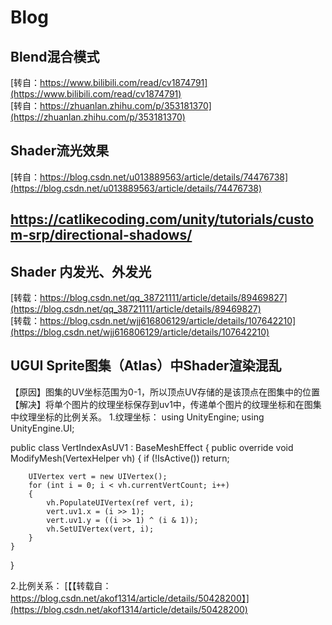 # Blog
## Blend混合模式
[转自：https://www.bilibili.com/read/cv1874791](https://www.bilibili.com/read/cv1874791)  
[转自：https://zhuanlan.zhihu.com/p/353181370](https://zhuanlan.zhihu.com/p/353181370)
## Shader流光效果
[转自：https://blog.csdn.net/u013889563/article/details/74476738](https://blog.csdn.net/u013889563/article/details/74476738)


## https://catlikecoding.com/unity/tutorials/custom-srp/directional-shadows/  

## Shader 内发光、外发光
[转载：https://blog.csdn.net/qq_38721111/article/details/89469827](https://blog.csdn.net/qq_38721111/article/details/89469827)  
[转载：https://blog.csdn.net/wjj616806129/article/details/107642210](https://blog.csdn.net/wjj616806129/article/details/107642210)

## UGUI Sprite图集（Atlas）中Shader渲染混乱
【原因】图集的UV坐标范围为0-1，所以顶点UV存储的是该顶点在图集中的位置
【解决】将单个图片的纹理坐标保存到uv1中，传递单个图片的纹理坐标和在图集中纹理坐标的比例关系。
1.纹理坐标：
using UnityEngine;
using UnityEngine.UI;

public class VertIndexAsUV1 : BaseMeshEffect
{
    public override void ModifyMesh(VertexHelper vh)
    {
        if (!IsActive())
            return;

        UIVertex vert = new UIVertex();
        for (int i = 0; i < vh.currentVertCount; i++)
        {
            vh.PopulateUIVertex(ref vert, i);
            vert.uv1.x = (i >> 1);
            vert.uv1.y = ((i >> 1) ^ (i & 1));
            vh.SetUIVertex(vert, i);
        }
    }
}

2.比例关系：
[【【转载自：https://blog.csdn.net/akof1314/article/details/50428200】](https://blog.csdn.net/akof1314/article/details/50428200)

